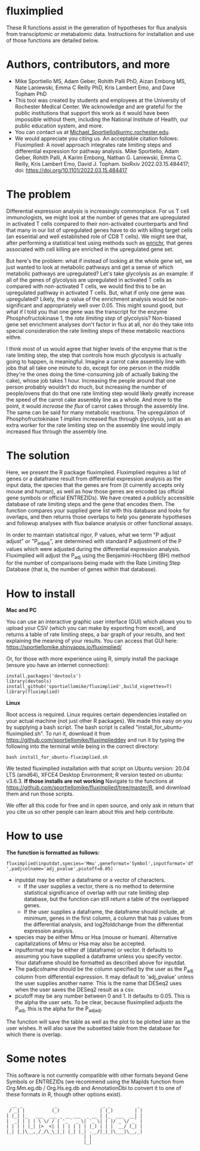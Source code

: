 # fluximplied
These R functions assist in the generation of hypotheses for flux analysis from transciptomic or metabalomic data. Instructions for installation and use of those functions are detailed below.
# Authors, contributors, and more
* Mike Sportiello MS, Adam Geber, Rohith Palli PhD, Aizan Embong MS, Nate Laniewski, Emma C Reilly PhD, Kris Lambert Emo, and Dave Topham PhD
* This tool was created by students and employees at the University of Rochester Medical Center. We acknowledge and are grateful for the public institutions that support this work as it would have been impossible without them, including the National Institute of Health, our public education system, and more.
* You can contact us at Michael_Sportiello@urmc.rochester.edu.
* We would appreciate you citing us. An acceptable citation follows:  Fluximplied: A novel approach integrates rate limiting steps and differential expression for pathway analysis. Mike Sportiello, Adam Geber, Rohith Palli, A Karim Embong, Nathan G. Laniewski, Emma C. Reilly, Kris Lambert Emo, David J. Topham. bioRxiv 2022.03.15.484417; doi: https://doi.org/10.1101/2022.03.15.484417 

# The problem
Differential expression analysis is increasingly commonplace. For us T cell immunologists, we might look at the number of genes that are upregulated in activated T cells compared to their non-activated counterparts and find that many in our list of upregulated genes have to do with killing target cells (an essential and well established role of CD8 T cells). We might see that, after performing a statistical test using methods such as [enrichr](https://maayanlab.cloud/Enrichr/), that genes associated with cell killing are enriched in the upregulated gene set. 

But here's the problem: what if instead of looking at the whole gene set, we just wanted to look at metabolic pathways and get a sense of which metabolic pathways are upregulated? Let's take glycolysis as an example: if all of the genes of glycolysis are upregulated in activated T cells as compared with non-activated T cells, we would  find this to be an upregulated pathway in activated T cells. But, what if only one gene was upregulated? Likely, the p value of the enrichment analysis would be non-significant and appropriately well over 0.05. This might sound good, but what if I told you that one gene was the transcript for the enzyme Phosphofructokinase 1, the _rate limiting step_ of glycolysis? Non-biased gene set enrichment analyses don't factor in flux at all, nor do they take into special consideration the rate limiting steps of these metabolic reactions eithre.

I think most of us would agree that higher levels of the enzyme that is the rate limiting step, the step that controls how much glycolysis is actually going to happen, is meaningful. Imagine a carrot cake assembly line with jobs that all take one minute to do, except for one person in the middle (they're the ones doing the time-consuming job of actually baking the cake), whose job takes 1 hour. Increasing the people around that one person probably wouldn't do much, but increasing the number of people/ovens that do that one rate limiting step would likely greatly increase the speed of the carrot cake assembly line as a whole. And more to the point, it would _increase the flux_ of carrot cakes through the assembly line. The same can be said for many metabolic reactions. The upregulation of Phosphofructokinase 1 _implies_ increased flux through glycolysis, just as an extra worker for the rate limiting step on the assembly line would imply increased flux through the assembly line.
# The solution
Here, we present the R package fluximplied. Fluximplied requires a list of genes or a dataframe result from differential expression analysis as the input data, the species that the genes are from (it currently accepts only mouse and human), as well as how those genes are encoded (as official gene symbols or official ENTREZIDs). We have created a publicly accessible database of rate limiting steps and the gene that encodes them. The function compares your supplied gene list with this database and looks for overlaps, and then returns those overlaps to help you generate hypotheses and followup analyses with flux balance analysis or other functional assays. 

In order to maintain statisitcal rigor, P values, what we term "P adjust adjust" or "P<sub>adjadj</sub>", are determined with standard P adjustment of the P values which were adjusted during the differential expression analysis. Fluximplied will adjust the P<sub>adj</sub> using the Benjamini-Hochberg (BH) method for the number of comparisons being made with the Rate Limiting Step Database (that is, the number of genes within that database).
# How to install

**Mac and PC**

You can use an interactive graphic user interface (GUI) which allows you to upload your CSV (which you can make by exporting from excel), and returns a table of rate limiting steps, a bar graph of your results, and text explaining the meaning of your results. You can access that GUI here: https://sportiellomike.shinyapps.io/fluximplied/

Or, for those with more experience using R, simply install the package (ensure you have an internet connection):

`install.packages('devtools')`\
`library(devtools)`\
`install_github('sportiellomike/fluximplied',build_vignettes=T)`\
`library(fluximplied)`

**Linux**

Root access is required. Linux requires certain dependencies installed on your actual machine (not just other R packages). We made this easy on you by supplying a bash script. The bash script is called "install_for_ubuntu-fluximplied.sh". To run it, download it from https://github.com/sportiellomike/fluximplieddev and run it by typing the following into the terminal while being in the correct directory:

`bash install_for_ubuntu-fluximplied.sh`

We tested fluximplied installation with that script on Ubuntu version: 20.04 LTS (amd64), XFCE4 Desktop Environment; R version tested on ubuntu: v3.6.3.
**If those installs are not working**
Navigate to the functions at https://github.com/sportiellomike/fluximplied/tree/master/R, and download them and run those scripts. 

We offer all this code for free and in open source, and only ask in return that you cite us so other people can learn about this and help contribute.

# How to use
**The function is formatted as follows:**

`fluximplied(inputdat,species='Mmu',geneformat='Symbol',inputformat='df',padjcolname='adj_pvalue',pcutoff=0.05)`
* inputdat may be either a dataframe or a vector of characters. 
  * If the user supplies a vector, there is no method to determine statistical significance of overlap with our rate limiting step database, but the function can still return a table of the overlapped genes. 
  * If the user supplies a dataframe, the dataframe should include, at minimum, genes in the first column, a column that has p values from the differential analysis, and log2foldchange from the differential expression analysis.
* species may be either Mmu or Hsa (mouse or human). Alternative capitalizations of Mmu or Hsa may also be accepted.
* inputformat may be either df (dataframe) or vector. It defaults to assuming you have supplied a dataframe unless you specify vector. Your dataframe should be formatted as described above for inputdat.
* The padjcolname should be the column specified by the user as the P<sub>adj</sub> column from differential expression. It may default to 'adj_pvalue' unless the user supplies another name. This is the name that DESeq2 uses when the user saves the DESeq2 result as a csv.
* pcutoff may be any number between 0 and 1. It defaults to 0.05. This is the alpha the user sets. To be clear, because fluximplied adjusts the P<sub>adj</sub>, this is the alpha for the P<sub>adjadj</sub>.

The function will save the table as well as the plot to be plotted later as the user wishes. It will also save the subsetted table from the database for which there is overlap.
# Some notes
This software is not currently compatible with other formats beyond Gene Symbols or ENTREZIDs (we recommend using the MapIds function from Org.Mm.eg.db / Org.Hs.eg.db and AnnotationDbi to convert it to one of these formats in R, though other options exist).
<!-- language: lang-none -->
      __ _            _                 _ _          _ 
     / _| |          (_)               | (_)        | |
    | |_| |_   ___  ___ _ __ ___  _ __ | |_  ___  __| |
    |  _| | | | \ \/ / | '_ ` _ \| '_ \| | |/ _ \/ _` |
    | | | | |_| |>  <| | | | | | | |_) | | |  __/ (_| |
    |_| |_|\__,_/_/\_\_|_| |_| |_| .__/|_|_|\___|\__,_|
                                 | |                   
                                 |_|                   
